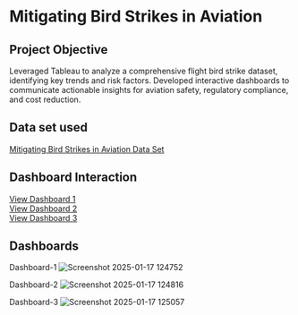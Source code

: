 # Mitigating Bird Strikes in Aviation
## Project Objective
Leveraged Tableau to analyze a comprehensive flight bird strike dataset, identifying key trends and risk factors.
Developed interactive dashboards to communicate actionable insights for aviation safety, regulatory compliance, and cost
reduction.
## Data set used
<a href="https://github.com/Aravind4848/Tableau/blob/main/DS1_C7_S4_Project_BirdStrike_Data.xlsx"> Mitigating Bird Strikes in Aviation Data Set</a>

## Dashboard Interaction <br>
<a href="https://github.com/Aravind4848/Tableau/blob/main/Screenshot%202025-01-17%20124752.png"> View Dashboard 1 </a><br>
<a href="https://github.com/Aravind4848/Tableau/blob/main/Screenshot%202025-01-17%20124816.png"> View Dashboard 2 </a><br>
<a href="https://github.com/Aravind4848/Tableau/blob/main/Screenshot%202025-01-17%20125057.png"> View Dashboard 3 </a><br>

## Dashboards
Dashboard-1
![Screenshot 2025-01-17 124752](https://github.com/user-attachments/assets/344a1499-fb5b-4713-a214-e6c281da1460)

Dashboard-2
![Screenshot 2025-01-17 124816](https://github.com/user-attachments/assets/6cb518b5-8e95-40af-bae2-b37a20230339)

Dashboard-3
![Screenshot 2025-01-17 125057](https://github.com/user-attachments/assets/b5d7a717-3430-4257-9c04-6b7751b7bcd6)
